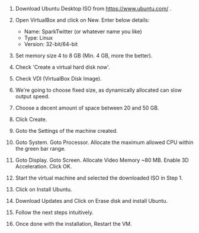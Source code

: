 1. Download Ubuntu Desktop ISO from https://www.ubuntu.com/ .

2. Open VirtualBox and click on New. Enter below details:
	- Name: SparkTwitter (or whatever name you like)
	- Type: Linux
	- Version: 32-bit/64-bit
	
3. Set memory size 4 to 8 GB (Min. 4 GB, more the better).

4. Check 'Create a virtual hard disk now'.

5. Check VDI (VirtualBox Disk Image).

6. We're going to choose fixed size, as dynamically allocated can slow output speed.

7. Choose a decent amount of space between 20 and 50 GB.

8. Click Create.

9. Goto the Settings of the machine created.

9. Goto System. Goto Processor. Allocate the maximum allowed CPU within the green bar range.

10. Goto Display. Goto Screen. Allocate Video Memory ~80 MB. Enable 3D Acceleration. Click OK.

11. Start the virtual machine and selected the downloaded ISO in Step 1.

12. Click on Install Ubuntu.

13. Download Updates and Click on Erase disk and install Ubuntu.

14. Follow the next steps intuitively.

15. Once done with the installation, Restart the VM.
